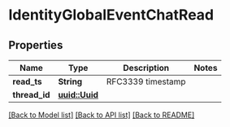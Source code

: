 # IdentityGlobalEventChatRead

## Properties

Name | Type | Description | Notes
------------ | ------------- | ------------- | -------------
**read_ts** | **String** | RFC3339 timestamp | 
**thread_id** | [**uuid::Uuid**](uuid::Uuid.md) |  | 

[[Back to Model list]](../README.md#documentation-for-models) [[Back to API list]](../README.md#documentation-for-api-endpoints) [[Back to README]](../README.md)


